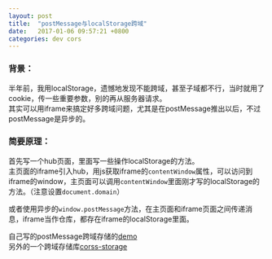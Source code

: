 ```yaml
---
layout: post
title:  "postMessage与localStorage跨域"
date:   2017-01-06 09:57:21 +0800
categories: dev cors
---
```

### 背景：
半年前，我用localStorage，遗憾地发现不能跨域，甚至子域都不行，当时就用了cookie，传一些重要参数，别的再从服务器请求。  
其实可以用iframe来搞定好多跨域问题，尤其是在postMessage推出以后，不过postMessage是异步的。  

### 简要原理：
首先写一个hub页面，里面写一些操作localStorage的方法。  
主页面的iframe引入hub，用js获取iframe的```contentWindow```属性，可以访问到iframe的window，主页面可以调用```contentWindow```里面刚才写的localStorage的方法。（注意设置```document.domain```）  

或者使用异步的```window.postMessage```方法，在主页面和iframe页面之间传递消息，iframe当作仓库，都存在iframe的localStorage里面。

自己写的postMessage跨域存储的[demo](https://github.com/WeBest-test/testPostMessage)  
另外的一个跨域存储库[corss-storage](https://github.com/zendesk/cross-storage/)

